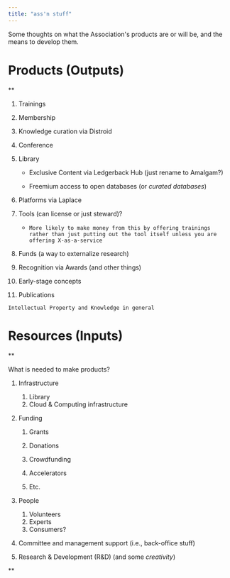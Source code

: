 ```yaml
---
title: "ass'n stuff"
---
```



Some thoughts on what the Association's products are or will be, and the means to develop them. 

# Products (Outputs)

**

1.  Trainings
    
2.  Membership
    
3.  Knowledge curation via Distroid
    
4.  Conference 
    
5.  Library
    

	-   Exclusive Content via Ledgerback Hub (just rename to Amalgam?) 

	-   Freemium access to open databases (or *curated databases*)
    

7.  Platforms via Laplace 
    
8.  Tools (can license or just steward)?
    

	-   `More likely to make money from this by offering trainings rather than just putting out the tool itself unless you are offering X-as-a-service`
    

10.  Funds (a way to externalize research)
    
11.  Recognition via Awards (and other things)
12.  Early-stage concepts
13.  Publications
    
`Intellectual Property and Knowledge in general`

# Resources (Inputs)
**

What is needed to make products?

  

1.  Infrastructure 
	1.  Library
	2.  Cloud & Computing infrastructure
    
2.  Funding
  
	1.  Grants

	2.  Donations 

	3.  Crowdfunding

	4.  Accelerators

	1.  Etc. 
    

4.  People
    

	1.  Volunteers
	1.  Experts
	2.  Consumers?
    

6.  Committee and management support (i.e., back-office stuff)
    
7.  Research & Development (R&D) (and some *creativity*)
    

**